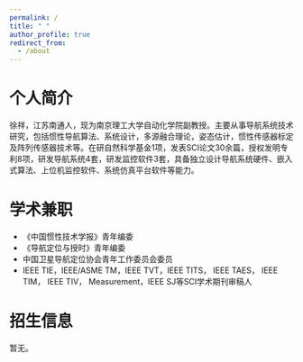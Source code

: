 ```yaml
---
permalink: /
title: " "
author_profile: true
redirect_from: 
  - /about
---
```

# 个人简介

徐祥，江苏南通人，现为南京理工大学自动化学院副教授。主要从事导航系统技术研究，包括惯性导航算法、系统设计，多源融合理论，姿态估计，惯性传感器标定及阵列传感器技术等。在研自然科学基金1项，发表SCI论文30余篇，授权发明专利8项，研发导航系统4套，研发监控软件3套，具备独立设计导航系统硬件、嵌入式算法、上位机监控软件、系统仿真平台软件等能力。

学术兼职
========

* 《中国惯性技术学报》青年编委
* 《导航定位与授时》青年编委
* 中国卫星导航定位协会青年工作委员会委员
* IEEE TIE，IEEE/ASME TM，IEEE TVT，IEEE TITS， IEEE TAES， IEEE TIM， IEEE TIV， Measurement，IEEE SJ等SCI学术期刊审稿人

招生信息
========

暂无。
